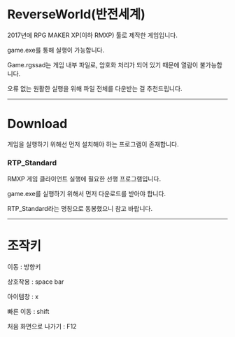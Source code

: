 # ReverseWorld(반전세계)


2017년에 RPG MAKER XP(이하 RMXP) 툴로 제작한 게임입니다.

game.exe를 통해 실행이 가능합니다.

Game.rgssad는 게임 내부 파일로, 암호화 처리가 되어 있기 때문에 열람이 불가능합니다.

오류 없는 원활한 실행을 위해 파일 전체를 다운받는 걸 추천드립니다.




---

# Download
게임을 실행하기 위해선 먼저 설치해야 하는 프로그램이 존재합니다.

### RTP_Standard
RMXP 게임 클라이언트 실행에 필요한 선행 프로그램입니다.

game.exe를 실행하기 위해서 먼저 다운로드를 받아야 합니다.

RTP_Standard라는 명칭으로 동봉했으니 참고 바랍니다.



---

# 조작키
이동 : 방향키

상호작용 : space bar

아이템창 : x

빠른 이동 : shift

처음 화면으로 나가기 : F12
